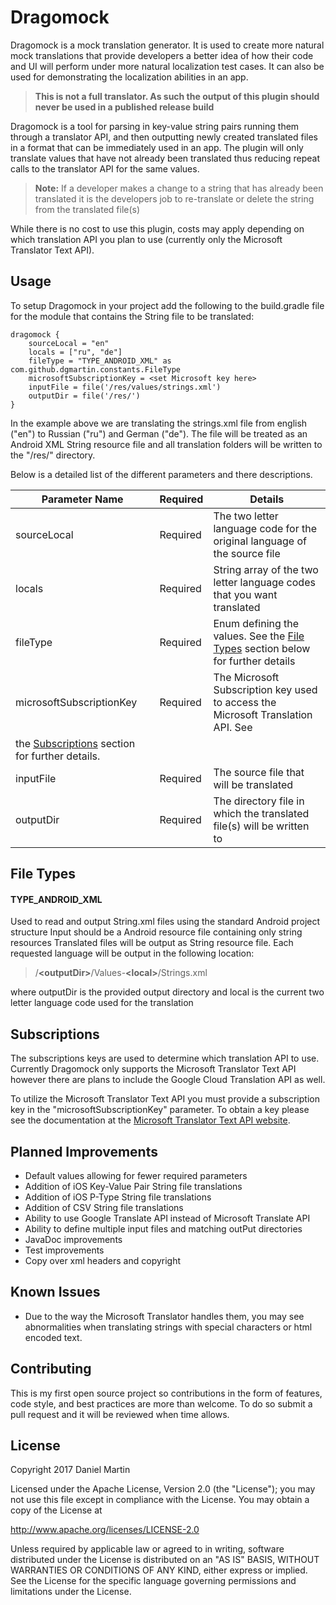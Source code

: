 # Dragomock

Dragomock is a mock translation generator. It is used to create more natural mock translations that provide 
developers a better idea of how their code and UI will perform under more natural localization test cases. It can 
also be used for demonstrating the localization abilities in an app.

> **This is not a full translator. As such the output of this plugin should never be used in a published release 
build**

Dragomock is a tool for parsing in key-value string pairs running them through a translator API, and then outputting 
newly created translated files in a format that can be immediately used in an app. The plugin will only translate 
values that have not already been translated thus reducing repeat calls to the translator API for the same values.
>**Note:** If a developer makes a change to a string that has already been translated it is the developers job to 
re-translate or delete the string from the translated file(s)

While there is no cost to use this plugin, costs may apply depending on which translation API you plan to use 
(currently only the Microsoft Translator Text API).

## Usage
To setup Dragomock in your project add the following to the build.gradle file for the module that contains the String
 file to be translated:
~~~
dragomock {
    sourceLocal = "en"
    locals = ["ru", "de"]
    fileType = "TYPE_ANDROID_XML" as com.github.dgmartin.constants.FileType
    microsoftSubscriptionKey = <set Microsoft key here>
    inputFile = file('/res/values/strings.xml')
    outputDir = file('/res/')
}
~~~

In the example above we are translating the strings.xml file from english ("en") to Russian ("ru") and German ("de").
 The file will be treated as an Android XML String resource file and all translation folders will be written to the 
 "/res/" directory.

Below is a detailed list of the different parameters and there descriptions.

|Parameter Name|Required|Details|
|--|--|--|
|sourceLocal|Required|The two letter language code for the original language of the source file|
|locals|Required|String array of the two letter language codes that you want translated|
|fileType|Required|Enum defining the values. See the [File Types](#file-types) section below for further details|
|microsoftSubscriptionKey|Required|The Microsoft Subscription key used to access the Microsoft Translation API. See 
the [Subscriptions](#subscriptions) section for further details.|
|inputFile|Required|The source file that will be translated|
|outputDir|Required|The directory file in which the translated file(s) will be written to|

## File Types

#### TYPE_ANDROID_XML

Used to read and output String.xml files using the standard Android project structure
Input should be a Android resource file containing only string resources
Translated files will be output as String resource file. Each requested language will be output in the following 
location:
> /**&lt;outputDir>**/Values-**&lt;local>**/Strings.xml

where outputDir is the provided output directory and local is the current two letter language code used for the 
translation

## Subscriptions

The subscriptions keys are used to determine which translation API to use. Currently Dragomock only supports the 
Microsoft Translator Text API however there are plans to include the Google Cloud Translation API as well.

To utilize the Microsoft Translator Text API you must provide a subscription key in the "microsoftSubscriptionKey" 
parameter. To obtain a key please see the documentation at the 
[Microsoft Translator Text API website](https://azure.microsoft.com/en-us/services/cognitive-services/translator-text-api/).

## Planned Improvements

 - Default values allowing for fewer required parameters
 - Addition of iOS Key-Value Pair String file translations
 - Addition of iOS P-Type String file translations
 - Addition of CSV String file translations
 - Ability to use Google Translate API instead of Microsoft Translate API
 - Ability to define multiple input files and matching outPut directories
 - JavaDoc improvements
 - Test improvements
 - Copy over xml headers and copyright
 
## Known Issues
 - Due to the way the Microsoft Translator handles them, you may see abnormalities when translating strings with 
 special characters or html encoded text.

## Contributing
This is my first open source project so contributions in the form of features, code style, and best practices are 
more than welcome. To do so submit a pull request and it will be reviewed when time allows.

## License
Copyright 2017 Daniel Martin

Licensed under the Apache License, Version 2.0 (the "License");
you may not use this file except in compliance with the License.
You may obtain a copy of the License at

   http://www.apache.org/licenses/LICENSE-2.0

Unless required by applicable law or agreed to in writing, software
distributed under the License is distributed on an "AS IS" BASIS,
WITHOUT WARRANTIES OR CONDITIONS OF ANY KIND, either express or implied.
See the License for the specific language governing permissions and
limitations under the License.